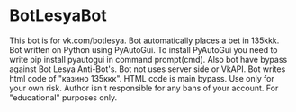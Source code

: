 # BotLesyaBot
This bot is for vk.com/botlesya.
Bot automatically places a bet in 135kkk.
Bot written on Python using PyAutoGui.
To install PyAutoGui you need to write pip install pyautogui in command prompt(cmd).
Also bot have bypass against Bot Lesya Anti-Bot's.
Bot not uses server side or VkAPI.
Bot writes html code of "казино 135ккк".
HTML code is main bypass.
Use only for your own risk.
Author isn't responsible for any bans of your account.
For "educational" purposes only.

